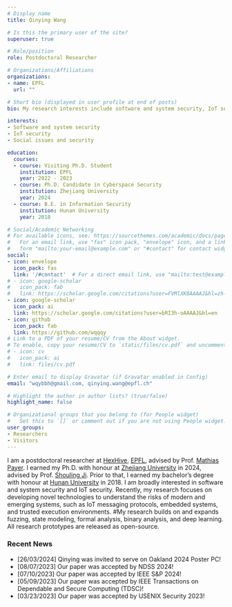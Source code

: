 ```yaml
---
# Display name
title: Qinying Wang

# Is this the primary user of the site?
superuser: true

# Role/position
role: Postdoctoral Researcher

# Organizations/Affiliations
organizations:
- name: EPFL
  url: ""

# Short bio (displayed in user profile at end of posts)
bio: My research interests include software and system security, IoT security, and AI for security.

interests:
- Software and system security
- IoT security
- Social issues and security

education:
  courses:
  - course: Visiting Ph.D. Student
    institution: EPFL
    year: 2022 - 2023
  - course: Ph.D. Candidate in Cyberspace Security
    institution: Zhejiang University 
    year: 2024
  - course: B.E. in Information Security
    institution: Hunan University
    year: 2018

# Social/Academic Networking
# For available icons, see: https://sourcethemes.com/academic/docs/page-builder/#icons
#   For an email link, use "fas" icon pack, "envelope" icon, and a link in the
#   form "mailto:your-email@example.com" or "#contact" for contact widget.
social:
- icon: envelope
  icon_pack: fas
  link: '/#contact'  # For a direct email link, use "mailto:test@example.org".
# - icon: google-scholar
#   icon_pack: fab
#   link: https://scholar.google.com/citations?user=FVMlXK8AAAAJ&hl=zh-CN
- icon: google-scholar
  icon_pack: ai
  link: https://scholar.google.com/citations?user=bRI3h-oAAAAJ&hl=en
- icon: github
  icon_pack: fab
  link: https://github.com/wqqqy
# Link to a PDF of your resume/CV from the About widget.
# To enable, copy your resume/CV to `static/files/cv.pdf` and uncomment the lines below.
# - icon: cv
#   icon_pack: ai
#   link: files/cv.pdf

# Enter email to display Gravatar (if Gravatar enabled in Config)
email: "wqybbh@gmail.com, qinying.wang@epfl.ch"

# Highlight the author in author lists? (true/false)
highlight_name: false

# Organizational groups that you belong to (for People widget)
#   Set this to `[]` or comment out if you are not using People widget.
user_groups:
- Researchers
- Visitors
---
```


I am a postdoctoral researcher at [HexHive](http://hexhive.epfl.ch/), [EPFL](https://www.epfl.ch/en/), advised by Prof. [Mathias Payer](https://nebelwelt.net/). I earned my Ph.D. with honour at [Zhejiang University](https://www.zju.edu.cn/english/) in 2024, advised by Prof. [Shouling Ji](http://nesa.zju.edu.cn/webpage/crew/jsl.html). Prior to that, I earned my bachelor’s degree with honour at [Hunan University](http://www-en.hnu.edu.cn/) in 2018. I am broadly interested in software and system security and IoT security. Recently, my research focuses on developing novel technologies to understand the risks of modern and emerging systems, such as IoT messaging protocols, embedded systems, and trusted execution environments. 
#My research builds on and expands fuzzing, state modeling, formal analysis, binary analysis, and deep learning. All research prototypes are released as open-source.


### Recent News
* [26/03/2024] Qinying was invited to serve on Oakland 2024 Poster PC!
* [08/07/2023] Our paper was accepted by NDSS 2024!
* [07/10/2023] Our paper was accepted by IEEE S&P 2024!
* [05/09/2023] Our paper was accepted by IEEE Transactions on Dependable and Secure Computing (TDSC)!
* [03/23/2023] Our paper was accepted by USENIX Security 2023!
<!-- * [03/17/2023] Qinying was invited to serve on Oakland 2023 Poster PC! -->
<!-- * [10/11/2022] Our paper was accepted by USENIX Security 2023!
* [04/11/2022] Our paper was accepted by ISSTA 2022!
* [05/25/2021] Our paper was accepted by USENIX Security 2021! -->


